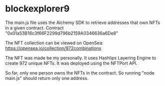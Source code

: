 # blockexplorer9

The main.js file uses the Alchemy SDK to retrieve addresses that own NFTs in a given contract. Contract "0x01a53B16c3f66F2299d796b2159A0346636a6De8"

The NFT collection can be viewed on OpenSea: https://opensea.io/collection/972combinations

The NFT was made be my personally. It uses Hashlips Layering Engine to create 972 unique NFTs. It was deployed using the NFTPort API.

So far, only one person owns the NFTs in the contract. So running "node main.js" should return only one address. 
